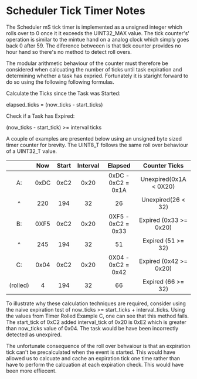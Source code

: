 #  Scheduler Tick Timer Notes

The Scheduler mS tick timer is implemented as a unsigned integer which rolls over to 0 once it it exceeds the UINT32_MAX value.   The tick counter's' operation is similar to the mintue hand on a analog clock which simply goes back 0 after 59.  The diference betweeen is that tick counter provides no hour hand so there's no method to detect roll overs.  

The modular arithmetic behaviour of the counter must therefore be considered when calcuating the number of ticks until task expiration and determining whether a task has expried.  Fortunately it is staright forward to do so using the following following formulas.
  
Calculate the Ticks since the Task was Started:  
 
elapsed_ticks = (now_ticks - start_ticks)   
  
Check if a Task has Expired:

(now_ticks - start_tick) >= interval ticks  
                           
A couple of examples are presented below using an unsigned byte sized timer counter for brevity.  The UINT8_T follows the same roll over behaviour of a UINT32_T value.
             
|        |Now   |Start |Interval|Elapsed           |Counter Ticks         |
|:----:  |:----:|:----:|:----:  |:----:            |:----:                |
|A:      |0xDC  |0xC2  |0x20    |0xDC - 0xC2 = 0x1A|Unexpired(0x1A < 0X20)| 
|^       |220   |194   |32      |26                |Unexpired(26 < 32)    | 
|B:      |0XF5  |0xC2  |0x20    |0XF5 - 0xC2 = 0x33|Expired (0x33 >= 0x20)|
|^       |245   |194   |32      |51                |Expired (51 >= 32)    |
|C:      |0x04  |0xC2  |0x20    |0X04 - 0xC2 = 0x42|Expired (0x42 >= 0x20)|
|(rolled)|4     |194   |32      |66                |Expired (66 >= 32)    | 
     
To illustrate why these calculation techniques are required, consider using the naive expiration test of now_ticks >= start_ticks + interval_ticks.  Using the values from Timer Rolled Example C, one can see that this method fails.  The start_tick of 0xC2 added interval_tick of 0x20 is 0xE2 which is greater than now_ticks value of 0x04.  The task would be have been incorrectly detected as unexpired.  

The unfortunate consequence of the roll over behvaiour is that an expiration tick can't be precalculated when the event is started.  This would have allowed us to calcuate and cache an expiration tick one time rather than have to perform the calcuation at each expiration check.  This would have been more effiecent.    
